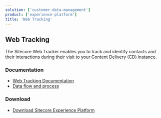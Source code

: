 ```yaml
---
solution: ['customer-data-management']
product: ['experience-platform']
title: 'Web Tracking'
---
```


## Web Tracking
The Sitecore Web Tracker enables you to track and identify contacts and their interactions during their visit to your Content Delivery (CD) instance.

### Documentation

- [Web Tracking Documentation](https://doc.sitecore.com/en/developers/101/sitecore-experience-platform/web-tracking.html)
- [Data flow and process](https://doc.sitecore.com/en/developers/101/platform-administration-and-architecture/tracking-and-personalization.html)

### Download

- [Download Sitecore Experience Platform](https://dev.sitecore.net/Downloads/Sitecore_Experience_Platform.aspx)

